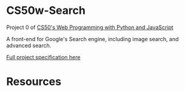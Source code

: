 # CS50w-Search

Project 0 of [CS50's Web Programming with Python and JavaScript](https://cs50.harvard.edu/web/2020/)

A front-end for Google's Search engine, including image search, and advanced search.

[Full project specification here](https://cs50.harvard.edu/web/2020/projects/0/search/)

###

# Resources
